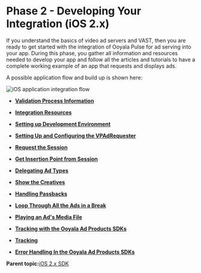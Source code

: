 # Phase 2 - Developing Your Integration \(iOS 2.x\)

If you understand the basics of video ad servers and VAST, then you are ready to get started with the integration of Ooyala Pulse for ad serving into your app. During this phase, you gather all information and resources needed to develop your app and follow all the articles and tutorials to have a complete working example of an app that requests and displays ads.

A possible application flow and build up is shown here:

![iOS application integration flow](../../image/dg_integration_ios_flow.png)

-   **[Validation Process Information](../../../oadtech/ad_serving/dg/validation_familiarize.md)**  

-   **[Integration Resources](../../../oadtech/ad_serving/dg/ios_2_integration_resources.md)**  

-   **[Setting up Development Environment](../../../oadtech/ad_serving/dg/ios_2_setup_dev_environment.md)**  

-   **[Setting Up and Configuring the VPAdRequester](../../../oadtech/ad_serving/dg/ios_2_initialize_adrequester.md)**  

-   **[Request the Session](../../../oadtech/ad_serving/dg/ios_2_request_session.md)**  

-   **[Get Insertion Point from Session](../../../oadtech/ad_serving/dg/ios_2_get_insertionpoint.md)**  

-   **[Delegating Ad Types](../../../oadtech/ad_serving/dg/ios_2_handle_ads.md)**  

-   **[Show the Creatives](../../../oadtech/ad_serving/dg/ios_2_show_creatives.md)**  

-   **[Handling Passbacks](../../../oadtech/ad_serving/dg/ios_2_passbacks.md)**  

-   **[Loop Through All the Ads in a Break](../../../oadtech/ad_serving/dg/ios_looping_ads.md)**  

-   **[Playing an Ad's Media File](../../../oadtech/ad_serving/dg/ios_playing_media_file.md)**  

-   **[Tracking with the Ooyala Ad Products SDKs](../../../oadtech/ad_serving/dg/integration_sdk_tracking.md)**  

-   **[Tracking](../../../oadtech/ad_serving/dg/ios_tracking.md)**  

-   **[Error Handling In the Ooyala Ad Products SDKs](../../../oadtech/ad_serving/dg/integration_sdk_error.md)**  


**Parent topic:**[iOS 2.x SDK](../../../oadtech/ad_serving/dg/ios_2_diy_toolkit.md)

